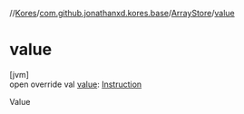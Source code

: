 //[Kores](../../../index.md)/[com.github.jonathanxd.kores.base](../index.md)/[ArrayStore](index.md)/[value](value.md)

# value

[jvm]\
open override val [value](value.md): [Instruction](../../com.github.jonathanxd.kores/-instruction/index.md)

Value
